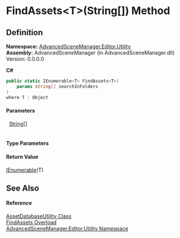 # FindAssets&lt;T&gt;(String[]) Method




## Definition
**Namespace:** <a href="N_AdvancedSceneManager_Editor_Utility">AdvancedSceneManager.Editor.Utility</a>  
**Assembly:** AdvancedSceneManager (in AdvancedSceneManager.dll) Version: 0.0.0.0

**C#**
``` C#
public static IEnumerable<T> FindAssets<T>(
	params string[] searchInFolders
)
where T : Object

```



#### Parameters
<dl><dt>  <a href="https://learn.microsoft.com/dotnet/api/system.string" target="_blank" rel="noopener noreferrer">String</a>[]</dt><dd> </dd></dl>

#### Type Parameters
<dl><dt /><dd /></dl>

#### Return Value
<a href="https://learn.microsoft.com/dotnet/api/system.collections.generic.ienumerable-1" target="_blank" rel="noopener noreferrer">IEnumerable</a>(T)

## See Also


#### Reference
<a href="T_AdvancedSceneManager_Editor_Utility_AssetDatabaseUtility">AssetDatabaseUtility Class</a>  
<a href="Overload_AdvancedSceneManager_Editor_Utility_AssetDatabaseUtility_FindAssets">FindAssets Overload</a>  
<a href="N_AdvancedSceneManager_Editor_Utility">AdvancedSceneManager.Editor.Utility Namespace</a>  
